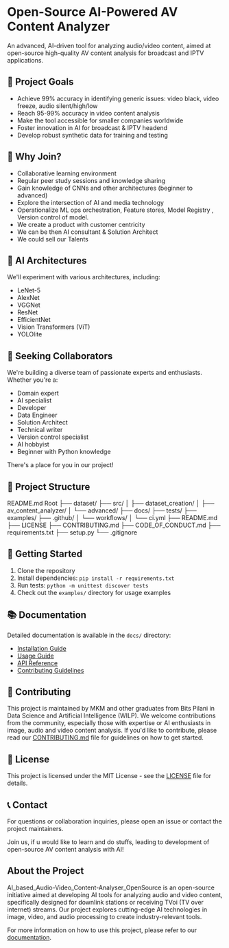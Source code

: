 # Open-Source AI-Powered AV Content Analyzer

An advanced, AI-driven tool for analyzing audio/video content, aimed at open-source high-quality AV content analysis for broadcast and IPTV applications.

## 🚀 Project Goals

- Achieve 99% accuracy in identifying generic issues: video black, video freeze, audio silent/high/low
- Reach 95-99% accuracy in video content analysis
- Make the tool accessible for smaller companies worldwide
- Foster innovation in AI for broadcast & IPTV headend
- Develop robust synthetic data for training and testing

## 🌟 Why Join?

- Collaborative learning environment
- Regular peer study sessions and knowledge sharing
- Gain knowledge of CNNs and other architectures (beginner to advanced)
- Explore the intersection of AI and media technology
- Operationalize ML ops orchestration, Feature stores,
  Model Registry , Version control of model.
- We create a product with customer centricity
- We can be then AI consultant  & Solution Architect
- We could sell our Talents

## 🧠 AI Architectures

We'll experiment with various architectures, including:
- LeNet-5
- AlexNet
- VGGNet
- ResNet
- EfficientNet
- Vision Transformers (ViT)
- YOLOlite

## 👥 Seeking Collaborators

We're building a diverse team of passionate experts and enthusiasts. Whether you're a:
- Domain expert
- AI specialist
- Developer
- Data Engineer
- Solution Architect
- Technical writer
- Version control specialist
- AI hobbyist
- Beginner with Python knowledge

There's a place for you in our project!

## 📁 Project Structure


README.md
Root ├── dataset/ ├── src/ │ ├── dataset_creation/ │ ├── av_content_analyzer/ │ └── advanced/ ├── docs/ ├── tests/ ├── examples/ ├── .github/ │ └── workflows/ │ └── ci.yml ├── README.md ├── LICENSE ├── CONTRIBUTING.md ├── CODE_OF_CONDUCT.md ├── requirements.txt ├── setup.py └── .gitignore


## 🚀 Getting Started

1. Clone the repository
2. Install dependencies: `pip install -r requirements.txt`
3. Run tests: `python -m unittest discover tests`
4. Check out the `examples/` directory for usage examples

## 📚 Documentation

Detailed documentation is available in the `docs/` directory:
- [Installation Guide](docs/installation.md)
- [Usage Guide](docs/usage.md)
- [API Reference](docs/api_reference.md)
- [Contributing Guidelines](docs/contributing.md)

## 🤝 Contributing

This project is maintained by MKM and other graduates from Bits Pilani in Data Science and Artificial Intelligence (WILP).
We welcome contributions from the community, especially those with expertise or AI enthusiasts in image, audio and video content analysis.
If you'd like to contribute, please read our [CONTRIBUTING.md](CONTRIBUTING.md) file for guidelines on how to get started.


## 📄 License

This project is licensed under the MIT License - see the [LICENSE](LICENSE) file for details.

## 📞 Contact

For questions or collaboration inquiries, please open an issue or contact the project maintainers.

Join us, if u would like to learn and do stuffs, leading to development of open-source AV content analysis with AI!




## About the Project

AI_based_Audio-Video_Content-Analyser_OpenSource is an open-source initiative aimed at developing AI tools for analyzing audio and video content, specifically designed for downlink stations or receiving TVoi (TV over internet) streams. Our project explores cutting-edge AI technologies in image, video, and audio processing to create industry-relevant tools.

For more information on how to use this project, please refer to our [documentation](link-to-documentation).




